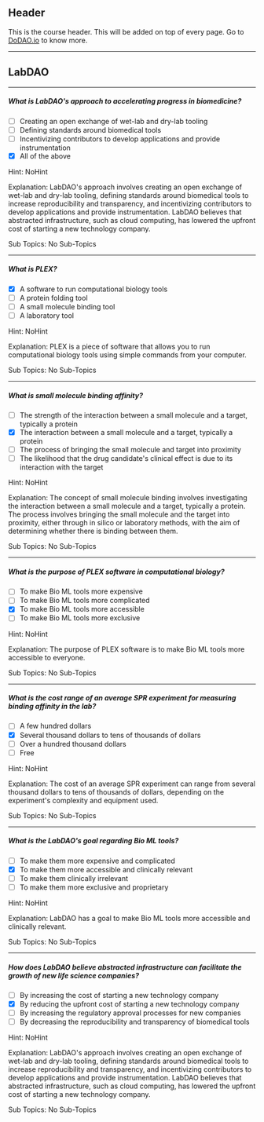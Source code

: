 ## Header
This is the course header. This will be added on top of every page. Go to [DoDAO.io](https://www.dodao.io) to know more.

 ---
 
 ## LabDAO
 
 
---

##### What is LabDAO's approach to accelerating progress in biomedicine?  

- [ ]  Creating an open exchange of wet-lab and dry-lab tooling
- [ ]  Defining standards around biomedical tools
- [ ]  Incentivizing contributors to develop applications and provide instrumentation
- [x]  All of the above
  
Hint: NoHint
         
Explanation: LabDAO's approach involves creating an open exchange of wet-lab and dry-lab tooling, defining standards around biomedical tools to increase reproducibility and transparency, and incentivizing contributors to develop applications and provide instrumentation. LabDAO believes that abstracted infrastructure, such as cloud computing, has lowered the upfront cost of starting a new technology company.

Sub Topics: No Sub-Topics
 

---

##### What is PLEX?  

- [x]  A software to run computational biology tools
- [ ]  A protein folding tool
- [ ]  A small molecule binding tool
- [ ]  A laboratory tool
  
Hint: NoHint
         
Explanation: PLEX is a piece of software that allows you to run computational biology tools using simple commands from your computer.

Sub Topics: No Sub-Topics
 

---

##### What is small molecule binding affinity?  

- [ ]  The strength of the interaction between a small molecule and a target, typically a protein
- [x]  The interaction between a small molecule and a target, typically a protein
- [ ]  The process of bringing the small molecule and target into proximity
- [ ]  The likelihood that the drug candidate's clinical effect is due to its interaction with the target
  
Hint: NoHint
         
Explanation: The concept of small molecule binding involves investigating the interaction between a small molecule and a target, typically a protein. The process involves bringing the small molecule and the target into proximity, either through in silico or laboratory methods, with the aim of determining whether there is binding between them.

Sub Topics: No Sub-Topics
 

---

##### What is the purpose of PLEX software in computational biology?  

- [ ]  To make Bio ML tools more expensive
- [ ]  To make Bio ML tools more complicated
- [x]  To make Bio ML tools more accessible
- [ ]  To make Bio ML tools more exclusive
  
Hint: NoHint
         
Explanation: The purpose of PLEX software is to make Bio ML tools more accessible to everyone.

Sub Topics: No Sub-Topics
 

---

##### What is the cost range of an average SPR experiment for measuring binding affinity in the lab?  

- [ ]  A few hundred dollars
- [x]  Several thousand dollars to tens of thousands of dollars
- [ ]  Over a hundred thousand dollars
- [ ]  Free
  
Hint: NoHint
         
Explanation: The cost of an average SPR experiment can range from several thousand dollars to tens of thousands of dollars, depending on the experiment's complexity and equipment used.

Sub Topics: No Sub-Topics
 

---

##### What is the LabDAO's goal regarding Bio ML tools?  

- [ ]  To make them more expensive and complicated
- [x]  To make them more accessible and clinically relevant
- [ ]  To make them clinically irrelevant
- [ ]  To make them more exclusive and proprietary
  
Hint: NoHint
         
Explanation: LabDAO has a goal to make Bio ML tools more accessible and clinically relevant.

Sub Topics: No Sub-Topics
 

---

##### How does LabDAO believe abstracted infrastructure can facilitate the growth of new life science companies?  

- [ ]  By increasing the cost of starting a new technology company
- [x]  By reducing the upfront cost of starting a new technology company
- [ ]  By increasing the regulatory approval processes for new companies
- [ ]  By decreasing the reproducibility and transparency of biomedical tools
  
Hint: NoHint
         
Explanation: LabDAO's approach involves creating an open exchange of wet-lab and dry-lab tooling, defining standards around biomedical tools to increase reproducibility and transparency, and incentivizing contributors to develop applications and provide instrumentation. LabDAO believes that abstracted infrastructure, such as cloud computing, has lowered the upfront cost of starting a new technology company.

Sub Topics: No Sub-Topics
 
